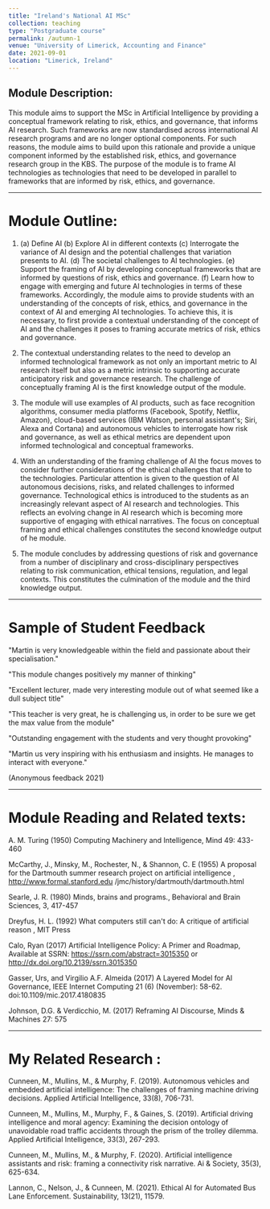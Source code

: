 ```yaml
---
title: "Ireland's National AI MSc"
collection: teaching
type: "Postgraduate course"
permalink: /autumn-1
venue: "University of Limerick, Accounting and Finance"
date: 2021-09-01
location: "Limerick, Ireland"
---
```


Module Description:
---

This module aims to support the MSc in Artificial Intelligence by providing a conceptual framework relating to risk, ethics, and governance, that informs AI research. Such frameworks are now standardised across international AI research programs and are no longer optional components. For such reasons, the module aims to build upon this rationale and provide a unique component informed by the established risk, ethics, and governance research group in the KBS. The purpose of the module is to frame AI technologies as technologies that need to be developed in parallel to frameworks that are informed by risk, ethics, and governance.

---
Module Outline:
=====

1. (a) Define AI (b) Explore AI in different contexts (c) Interrogate the variance of AI design and the potential challenges that variation presents to AI. (d) The societal challenges to AI technologies. (e) Support the framing of AI by developing conceptual frameworks that are informed by questions of  risk, ethics and governance. (f) Learn how to engage with emerging and future AI technologies in terms of these frameworks. Accordingly, the module aims to provide students with an understanding of the concepts of risk, ethics, and governance in the context of AI and emerging AI technologies. To achieve this, it is necessary, to first provide a contextual understanding of the concept of AI and the challenges it poses to framing accurate metrics of risk, ethics and governance.

2. The contextual understanding relates to the need to develop an informed technological framework as not only an important metric to AI research itself but also as a metric intrinsic to supporting accurate anticipatory risk and governance research. The challenge of conceptually framing AI is the first knowledge output of the module.

3. The module will use examples of AI products, such as face recognition algorithms, consumer media platforms (Facebook, Spotify, Netflix, Amazon), cloud-based services (IBM Watson, personal assistant's; Siri, Alexa and Cortana) and autonomous vehicles to interrogate how risk and governance, as well as ethical metrics are dependent upon informed technological and conceptual frameworks. 

4. With an understanding of the framing challenge of AI the focus moves to consider further considerations of the ethical challenges that relate to the technologies. Particular attention is given to the question of AI autonomous decisions, risks, and related challenges to informed governance. Technological ethics is introduced to the students as an increasingly relevant aspect of AI research and technologies. This reflects an evolving change in AI research which is becoming more supportive of engaging with ethical narratives. The focus on conceptual framing and ethical challenges constitutes the second knowledge output of he module.

5. The module concludes by addressing questions of risk and governance from a number of disciplinary and cross-disciplinary perspectives relating to risk communication, ethical tensions, regulation, and legal contexts. This constitutes the culmination of the module and the third knowledge output.

---
Sample of Student Feedback
=====
"Martin is very knowledgeable within the field and passionate about their specialisation."

"This module changes positively my manner of thinking"

"Excellent lecturer, made very interesting module out of what seemed like a dull subject title"

"This teacher is very great, he is challenging us, in order to be sure we get the max value from the module"

"Outstanding engagement with the students and very thought provoking"

"Martin us very inspiring with his enthusiasm and insights. He manages to interact with everyone."

(Anonymous feedback 2021)

---
Module Reading and Related texts:
=====
A. M. Turing (1950) Computing Machinery and Intelligence, Mind 49: 433-460

McCarthy, J., Minsky, M., Rochester, N., & Shannon, C. E (1955) A proposal for the Dartmouth summer research project on artificial intelligence , http://www.formal.stanford.edu /jmc/history/dartmouth/dartmouth.html

Searle, J. R. (1980) Minds, brains and programs., Behavioral and Brain Sciences, 3, 417-457

Dreyfus, H. L. (1992) What computers still can't do: A critique of artificial reason , MIT Press

Calo, Ryan (2017) Artificial Intelligence Policy: A Primer and Roadmap, Available at SSRN: https://ssrn.com/abstract=3015350 or http://dx.doi.org/10.2139/ssrn.3015350

Gasser, Urs, and Virgilio A.F. Almeida (2017) A Layered Model for AI Governance, IEEE Internet Computing 21 (6) (November): 58-62. doi:10.1109/mic.2017.4180835

Johnson, D.G. & Verdicchio, M. (2017) Reframing AI Discourse, Minds & Machines 27: 575

---
My Related Research :
=====
Cunneen, M., Mullins, M., & Murphy, F. (2019). Autonomous vehicles and embedded artificial intelligence: The challenges of framing machine driving decisions. Applied Artificial Intelligence, 33(8), 706-731.

Cunneen, M., Mullins, M., Murphy, F., & Gaines, S. (2019). Artificial driving intelligence and moral agency: Examining the decision ontology of unavoidable road traffic accidents through the prism of the trolley dilemma. Applied Artificial Intelligence, 33(3), 267-293.

Cunneen, M., Mullins, M., & Murphy, F. (2020). Artificial intelligence assistants and risk: framing a connectivity risk narrative. Ai & Society, 35(3), 625-634.

Lannon, C., Nelson, J., & Cunneen, M. (2021). Ethical AI for Automated Bus Lane Enforcement. Sustainability, 13(21), 11579.

